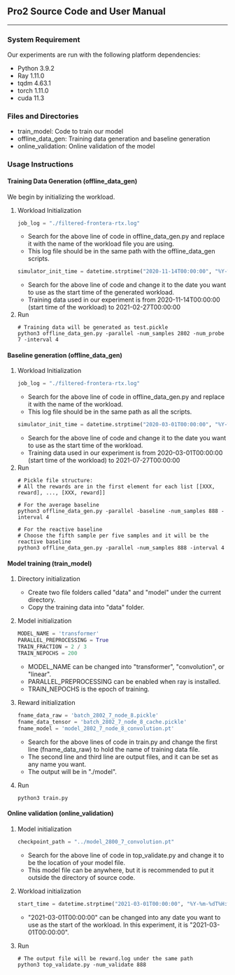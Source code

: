 ## Pro2 Source Code and User Manual

***

### System Requirement

Our experiments are run with the following platform dependencies:

* Python 3.9.2
* Ray 1.11.0
* tqdm 4.63.1
* torch 1.11.0
* cuda 11.3

### Files and Directories

* train_model: Code to train our model
* offline_data_gen: Training data generation and baseline generation
* online_validation: Online validation of the model

### Usage Instructions

#### Training Data Generation (offline_data_gen)

We begin by initializing the workload.

1. Workload Initialization
    ```python
    job_log = "./filtered-frontera-rtx.log"
    ```
    * Search for the above line of code in offline_data_gen.py and replace it with the name of the workload file you are using.
    * This log file should be in the same path with the offline_data_gen scripts.
   ```python
   simulator_init_time = datetime.strptime("2020-11-14T00:00:00", "%Y-%m-%dT%H:%M:%S")
   ```
    * Search for the above line of code and change it to the date you want to use as the start time of the generated workload.
    * Training data used in our experiment is from 2020-11-14T00:00:00 (start time of the workload) to 2021-02-27T00:00:00
2. Run
   ```shell
   # Training data will be generated as test.pickle
   python3 offline_data_gen.py -parallel -num_samples 2802 -num_probe 7 -interval 4
   ```

#### Baseline generation (offline_data_gen)

1. Workload Initialization
    ```python
    job_log = "./filtered-frontera-rtx.log"
    ```
    * Search for the above line of code in offline_data_gen.py and replace it with the name of the workload.
    * This log file should be in the same path as all the scripts.
   ```python
   simulator_init_time = datetime.strptime("2020-03-01T00:00:00", "%Y-%m-%dT%H:%M:%S")
   ```
    * Search for the above line of code and change it to the date you want to use as the start time of the workload.
    * Training data used in our experiment is from 2020-03-01T00:00:00 (start time of the workload) to 2021-07-27T00:00:00
2. Run
   ```shell
   # Pickle file structure:
   # All the rewards are in the first element for each list [[XXX, reward], ..., [XXX, reward]]
   
   # For the average baseline
   python3 offline_data_gen.py -parallel -baseline -num_samples 888 -interval 4
   
   # For the reactive baseline
   # Choose the fifth sample per five samples and it will be the reactive baseline
   python3 offline_data_gen.py -parallel -num_samples 888 -interval 4
   ```

#### Model training (train_model)
1. Directory initialization
   * Create two file folders called "data" and "model" under the current directory.
   * Copy the training data into "data" folder.
2. Model initialization
   ```python
   MODEL_NAME = 'transformer'
   PARALLEL_PREPROCESSING = True
   TRAIN_FRACTION = 2 / 3
   TRAIN_NEPOCHS = 200
   ```
   * MODEL_NAME can be changed into "transformer", "convolution", or "linear".
   * PARALLEL_PREPROCESSING can be enabled when ray is installed.
   * TRAIN_NEPOCHS is the epoch of training.
3. Reward initialization
   ```python
   fname_data_raw = 'batch_2802_7_node_8.pickle'
   fname_data_tensor = 'batch_2802_7_node_8_cache.pickle'
   fname_model = 'model_2802_7_node_8_convolution.pt'
   ```
    * Search for the above lines of code in train.py and change the first line (fname_data_raw) to hold the name of training data file.
    * The second line and third line are output files, and it can be set as any name you want.
    * The output will be in "./model".

4. Run
   ```shell
   python3 train.py
   ```

#### Online validation (online_validation)

1. Model initialization
   ```python
   checkpoint_path = "../model_2800_7_convolution.pt"
   ```
    * Search for the above line of code in top_validate.py and change it to be the location of your model file.
    * This model file can be anywhere, but it is recommended to put it outside the directory of source code.

2. Workload initialization
   ```python
   start_time = datetime.strptime("2021-03-01T00:00:00", "%Y-%m-%dT%H:%M:%S") + timedelta(hours=loop * args.interval)
   ```
    * "2021-03-01T00:00:00" can be changed into any date you want to use as the start of the workload. In this experiment, it is "2021-03-01T00:00:00".

4. Run
   ```shell
   # The output file will be reward.log under the same path
   python3 top_validate.py -num_validate 888
   ```
   
